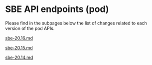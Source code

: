 # SBE API endpoints (pod)

Please find in the subpages below the list of changes related to each version of the pod APIs.

[sbe-20.16.md](sbe-20.16.md "mention")

[sbe-20.15.md](sbe-20.15.md "mention")

[sbe-20.14.md](sbe-20.14.md "mention")
